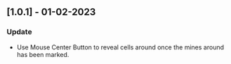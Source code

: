 ## [1.0.1] - 01-02-2023
### Update
- Use Mouse Center Button to reveal cells around once the mines around has been marked.

